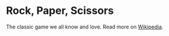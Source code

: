 # Rock, Paper, Scissors
The classic game we all know and love. Read more on [Wikipedia](https://en.wikipedia.org/wiki/Rock_paper_scissors).
